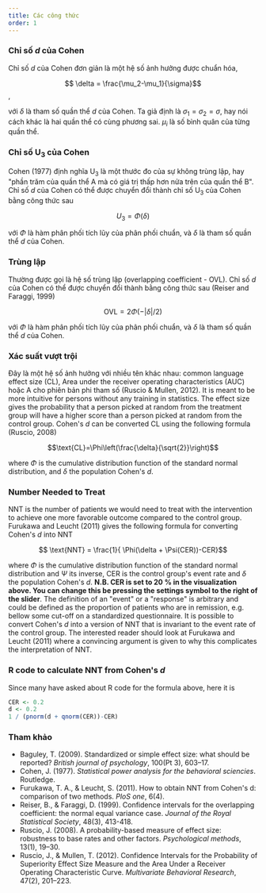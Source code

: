 ```yaml
---
title: Các công thức
order: 1
---
```


### Chỉ số *d* của Cohen
Chỉ số *d* của Cohen đơn giản là một hệ số ảnh hưởng được chuẩn hóa, 

$$ \delta = \frac{\mu_2-\mu_1}{\sigma}$$,

với $\delta$ là tham số quần thể *d* của Cohen. Ta giả định là $\sigma_1=\sigma_2=\sigma$, hay nói cách khác là hai quần thể có cùng phương sai. $\mu_i$ là số bình quân của từng quần thể.

### Chỉ số U<sub>3</sub> của Cohen
Cohen (1977) định nghĩa U<sub>3</sub> là một thước đo của sự không trùng lập, hay "phần trăm của quần thể A mà có giá trị thấp hơn nửa trên của quần thể B". Chỉ số *d* của Cohen có thể được chuyển đổi thành chỉ số U<sub>3</sub> của Cohen bằng công thức sau

$$U_3 = \Phi(\delta)$$

với $\Phi$ là hàm phân phối tích lũy của phân phối chuẩn, và $\delta$ là tham số quần thể <em>d</em> của Cohen. 

### Trùng lập
Thường được gọi là hệ số trùng lập (overlapping coefficient - OVL). Chỉ số <em>d</em> của Cohen có thể được chuyển đổi thành bằng công thức sau (Reiser and Faraggi, 1999)

$$\text{OVL}=2\Phi(-|\delta|/2) $$

với $\Phi$ là hàm phân phối tích lũy của phân phối chuẩn, và $\delta$ là tham số quần thể *d* của Cohen. 

### Xác suất vượt trội
Đây là một hệ số ảnh hưởng với nhiều tên khác nhau: common language effect size (CL), Area under the receiver operating characteristics (AUC) hoặc A cho phiên bản phi tham số (Ruscio & Mullen, 2012). It is meant to be more intuitive for persons without any training in statistics. The effect size gives the probability that a person picked at random from the treatment group will have a higher score than a person picked at random from the control group. Cohen's *d* can be converted CL using the following formula (Ruscio, 2008)

$$\text{CL}=\Phi\left(\frac{\delta}{\sqrt{2}}\right)$$

where $\Phi$ is the cumulative distribution function of the standard normal distribution, and $\delta$ the population Cohen's *d*. 

### Number Needed to Treat
NNT is the number of patients we would need to treat with the intervention to achieve one more favorable outcome compared to the control group. Furukawa and Leucht (2011) gives the following formula for converting Cohen's *d* into NNT

$$ \text{NNT} = \frac{1}{  \Phi(\delta + \Psi(CER))-CER}$$

where $\Phi$ is the cumulative distribution function of the standard normal distribution and $\Psi$ its inverse, CER is the control group's event rate and $\delta$ the population Cohen's *d*. **N.B. CER is set to 20 % in the visualization above. You can change this be pressing the settings symbol to the right of the slider**. The definition of an "event" or a "response" is arbitrary and could be defined as the proportion of patients who are in remission, e.g. bellow some cut-off on a standardized questionnaire. It is possible to convert Cohen's *d* into a version of NNT that is invariant to the event rate of the control group. The interested reader should look at Furukawa and Leucht (2011) where a convincing argument is given to why this complicates the interpretation of NNT.

### R code to calculate NNT from Cohen's *d*
Since many have asked about R code for the formula above, here it is

```r
CER <- 0.2
d <- 0.2
1 / (pnorm(d + qnorm(CER))-CER)
```

### Tham khảo

* Baguley, T. (2009). Standardized or simple effect size: what should be reported? *British journal of psychology*, 100(Pt 3), 603–17.
* Cohen, J. (1977). *Statistical power analysis for the behavioral sciencies*. Routledge.
* Furukawa, T. A., & Leucht, S. (2011). How to obtain NNT from Cohen's d: comparison of two methods. *PloS one*, 6(4).
* Reiser, B., & Faraggi, D. (1999). Confidence intervals for the overlapping coefficient: the normal equal variance case. *Journal of the Royal Statistical Society*, 48(3), 413-418.
* Ruscio, J. (2008). A probability-based measure of effect size: robustness to base rates and other factors. *Psychological methods*, 13(1), 19–30.
* Ruscio, J., & Mullen, T. (2012). Confidence Intervals for the Probability of Superiority Effect Size Measure and the Area Under a Receiver Operating Characteristic Curve. *Multivariate Behavioral Research*, 47(2), 201–223.
